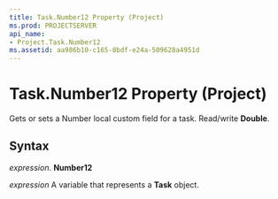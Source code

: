 ```yaml
---
title: Task.Number12 Property (Project)
ms.prod: PROJECTSERVER
api_name:
- Project.Task.Number12
ms.assetid: aa986b10-c165-8bdf-e24a-509628a4951d
---
```



# Task.Number12 Property (Project)

Gets or sets a Number local custom field for a task. Read/write  **Double**.


## Syntax

 _expression_. **Number12**

 _expression_ A variable that represents a **Task** object.


